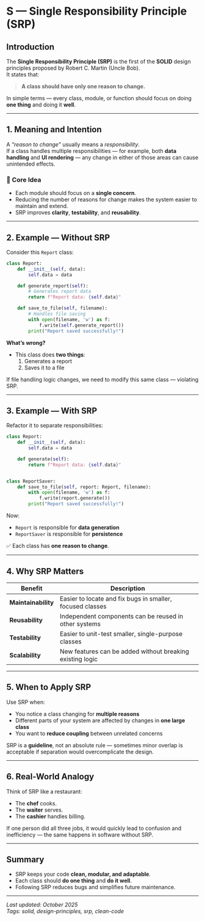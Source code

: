 # S — Single Responsibility Principle (SRP)

## Introduction

The **Single Responsibility Principle (SRP)** is the first of the **SOLID** design principles proposed by Robert C. Martin (Uncle Bob).  
It states that:

> **A class should have only one reason to change.**

In simple terms — every class, module, or function should focus on doing **one thing** and doing it **well**.

---

## 1. Meaning and Intention

A *“reason to change”* usually means a *responsibility*.  
If a class handles multiple responsibilities — for example, both **data handling** and **UI rendering** — any change in either of those areas can cause unintended effects.

### 🧠 Core Idea

- Each module should focus on a **single concern**.  
- Reducing the number of reasons for change makes the system easier to maintain and extend.  
- SRP improves **clarity**, **testability**, and **reusability**.

---

## 2. Example — Without SRP

Consider this `Report` class:

```python
class Report:
    def __init__(self, data):
        self.data = data

    def generate_report(self):
        # Generates report data
        return f"Report data: {self.data}"

    def save_to_file(self, filename):
        # Handles file saving
        with open(filename, 'w') as f:
            f.write(self.generate_report())
        print("Report saved successfully!")
```

**What’s wrong?**

- This class does **two things**:
  1. Generates a report  
  2. Saves it to a file  

If file handling logic changes, we need to modify this same class — violating SRP.

---

## 3. Example — With SRP

Refactor it to separate responsibilities:

```python
class Report:
    def __init__(self, data):
        self.data = data

    def generate(self):
        return f"Report data: {self.data}"


class ReportSaver:
    def save_to_file(self, report: Report, filename):
        with open(filename, 'w') as f:
            f.write(report.generate())
        print("Report saved successfully!")
```

Now:
- `Report` is responsible for **data generation**
- `ReportSaver` is responsible for **persistence**

✅ Each class has **one reason to change**.

---

## 4. Why SRP Matters

| Benefit | Description |
|----------|--------------|
| **Maintainability** | Easier to locate and fix bugs in smaller, focused classes |
| **Reusability** | Independent components can be reused in other systems |
| **Testability** | Easier to unit-test smaller, single-purpose classes |
| **Scalability** | New features can be added without breaking existing logic |

---

## 5. When to Apply SRP

Use SRP when:
- You notice a class changing for **multiple reasons**
- Different parts of your system are affected by changes in **one large class**
- You want to **reduce coupling** between unrelated concerns

SRP is a **guideline**, not an absolute rule — sometimes minor overlap is acceptable if separation would overcomplicate the design.

---

## 6. Real-World Analogy

Think of SRP like a restaurant:

- The **chef** cooks.
- The **waiter** serves.
- The **cashier** handles billing.

If one person did all three jobs, it would quickly lead to confusion and inefficiency — the same happens in software without SRP.

---

## Summary

- SRP keeps your code **clean, modular, and adaptable**.  
- Each class should **do one thing** and **do it well**.  
- Following SRP reduces bugs and simplifies future maintenance.

---

*Last updated: October 2025*  
*Tags: solid, design-principles, srp, clean-code*
